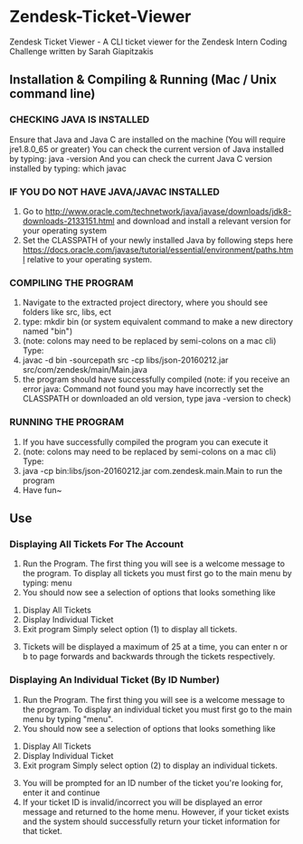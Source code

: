 # Zendesk-Ticket-Viewer
Zendesk Ticket Viewer - A CLI ticket viewer for the Zendesk Intern Coding Challenge
written by Sarah Giapitzakis

## Installation & Compiling & Running (Mac / Unix command line)

### CHECKING JAVA IS INSTALLED
Ensure that Java and Java C are installed on the machine
(You will require jre1.8.0_65 or greater)
You can check the current version of Java installed by typing:
java -version
And you can check the current Java C version installed by typing:
which javac

### IF YOU DO NOT HAVE JAVA/JAVAC INSTALLED
1. Go to http://www.oracle.com/technetwork/java/javase/downloads/jdk8-downloads-2133151.html
and download and install a relevant version for your operating system
2. Set the CLASSPATH of your newly installed Java by following steps here
https://docs.oracle.com/javase/tutorial/essential/environment/paths.html
relative to your operating system.

### COMPILING THE PROGRAM
1. Navigate to the extracted project directory, where you should see folders like src, libs, ect
2. type: mkdir bin (or system equivalent command to make a new directory named "bin")
3. (note: colons may need to be replaced by semi-colons on a mac cli) Type:
3. javac -d bin -sourcepath src -cp libs/json-20160212.jar src/com/zendesk/main/Main.java
5. the program should have successfully compiled
(note: if you receive an error java: Command not found you may have incorrectly
  set the CLASSPATH or downloaded an old version,  type java -version to check)

### RUNNING THE PROGRAM
1. If you have successfully compiled the program you can execute it
2. (note: colons may need to be replaced by semi-colons on a mac cli) Type:
3. java -cp bin:libs/json-20160212.jar com.zendesk.main.Main
to run the program
4. Have fun~



## Use

### Displaying All Tickets For The Account
1. Run the Program. The first thing you will see is a welcome message to the program.
To display all tickets you must first go to the main menu by typing: menu
2. You should now see a selection of options that looks something like
  1) Display All Tickets
  2) Display Individual Ticket
  3) Exit program
Simply select option (1) to display all tickets.
3. Tickets will be displayed a maximum of 25 at a time, you can enter n or b to
page forwards and backwards through the tickets respectively.

### Displaying An Individual Ticket (By ID Number)
1. Run the Program. The first thing you will see is a welcome message to the program.
To display an individual ticket you must first go to the main menu by typing "menu".
2. You should now see a selection of options that looks something like
  1) Display All Tickets
  2) Display Individual Ticket
  3) Exit program
Simply select option (2) to display an individual tickets.
3. You will be prompted for an ID number of the ticket you're looking for, enter it and continue
4. If your ticket ID is invalid/incorrect you will be displayed an error message and returned to
the home menu. However, if your ticket exists and the system should successfully return your
ticket information for that ticket.
